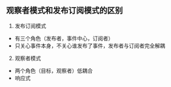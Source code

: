 ## 观察者模式和发布订阅模式的区别
1. 发布订阅模式
- 有三个角色（发布者，事件中心，订阅者）
- 只关心事件本身，不关心谁发布了事件，发布者与订阅者完全解耦

2. 观察者模式
- 两个角色（目标，观察者）低耦合
- 响应式